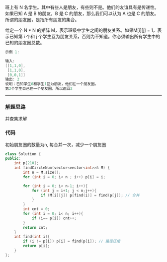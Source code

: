 班上有 N 名学生。其中有些人是朋友，有些则不是。他们的友谊具有是传递性。如果已知 A 是 B 的朋友，B 是 C 的朋友，那么我们可以认为 A 也是 C 的朋友。所谓的朋友圈，是指所有朋友的集合。

给定一个 N * N 的矩阵 M，表示班级中学生之间的朋友关系。如果M[i][j] = 1，表示已知第 i 个和 j 个学生互为朋友关系，否则为不知道。你必须输出所有学生中的已知的朋友圈总数。

```cpp
示例 1:

输入:
[[1,1,0],
 [1,1,0],
 [0,0,1]]
输出: 2
说明：已知学生0和学生1互为朋友，他们在一个朋友圈。
第2个学生自己在一个朋友圈。所以返回2
```

---

### 解题思路

并查集求解

### 代码

初始朋友圈的数量为n, 每合并一次，减少一个朋友圈

```cpp
class Solution {
public:
    int p[210];
    int findCircleNum(vector<vector<int>>& M) {
        int n = M.size();
        for (int i = 0; i< n ; i++) p[i] = i;

        for (int i = 0; i< n-1; i++){
            for (int j = i+1; j < n;j++){
                if (M[i][j]) p[find(i)] = find(p[j]); // 合并
            }
        }
        int cnt = 0;
        for (int i = 0; i< n; i++){
            if (i== p[i]) cnt++;
        }
        return cnt;
    }
    int find(int i){
        if (i != p[i]) p[i] = find(p[i]); // 路径压缩
        return p[i];
    }
};
```
